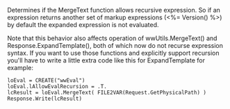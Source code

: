 ﻿Determines if the MergeText function allows recursive expression. So if an expression returns another set of markup expressions (<%= Version() %>) by default the expanded expression is not evaluated.

Note that this behavior also affects operation of wwUtils.MergeText() and Response.ExpandTemplate(), both of which now do not recurse expression syntax. If you want to use those functions and explicitly support recursion you'll have to write a little extra code like this for ExpandTemplate for example:

```foxpro
loEval = CREATE("wwEval")
loEval.lAllowEvalRecursion = .T.
lcResult = loEval.MergeText( FILE2VAR(Request.GetPhysicalPath) )
Response.Write(lcResult)
```
